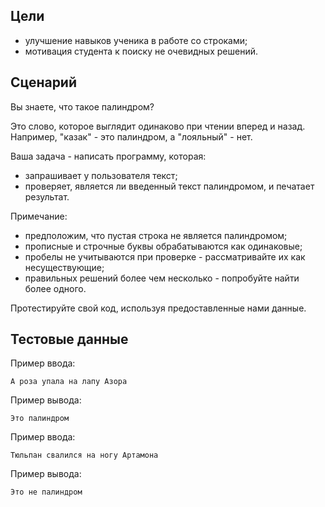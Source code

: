 ## Цели


*   улучшение навыков ученика в работе со строками;
*   мотивация студента к поиску не очевидных решений.

## Сценарий


Вы знаете, что такое палиндром?

Это слово, которое выглядит одинаково при чтении вперед и назад. Например, "казак" - это палиндром, а "лояльный" - нет.

Ваша задача - написать программу, которая:

*   запрашивает у пользователя текст;
*   проверяет, является ли введенный текст палиндромом, и печатает результат.

Примечание:

*   предположим, что пустая строка не является палиндромом;
*   прописные и строчные буквы обрабатываются как одинаковые;
*   пробелы не учитываются при проверке - рассматривайте их как несуществующие;
*   правильных решений более чем несколько - попробуйте найти более одного.

Протестируйте свой код, используя предоставленные нами данные.

## Тестовые данные


Пример ввода:

```
А роза упала на лапу Азора
```  

Пример вывода:

```
Это палиндром
```  

Пример ввода:

```
Тюльпан свалился на ногу Артамона
```  

Пример вывода:

```
Это не палиндром
```  
  
